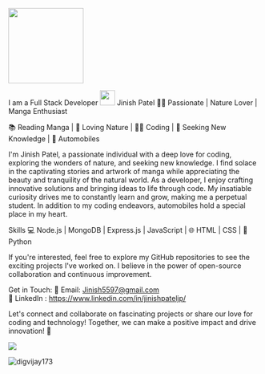 <p>
  <img src="https://media.tenor.com/_of49PJ8GosAAAAC/hello-hi.gif" style="width:150px"/>
</p>
I am a Full Stack Developer <img src="https://media.giphy.com/media/WUlplcMpOCEmTGBtBW/giphy.gif" width="30"> 
Jinish Patel 👨‍💻
Passionate | Nature Lover | Manga Enthusiast

📚 Reading Manga | 🌿 Loving Nature | 👨‍💻 Coding | 📖 Seeking New Knowledge | 🚗 Automobiles

I'm Jinish Patel, a passionate individual with a deep love for coding, exploring the wonders of nature, and seeking new knowledge. I find solace in the captivating stories and artwork of manga while appreciating the beauty and tranquility of the natural world. As a developer, I enjoy crafting innovative solutions and bringing ideas to life through code. My insatiable curiosity drives me to constantly learn and grow, making me a perpetual student. In addition to my coding endeavors, automobiles hold a special place in my heart.

Skills
💻 Node.js | MongoDB | Express.js | JavaScript | 🌐 HTML | CSS | 🐍 Python

If you're interested, feel free to explore my GitHub repositories to see the exciting projects I've worked on. I believe in the power of open-source collaboration and continuous improvement.

Get in Touch:
📧 Email: Jinish5597@gmail.com </br>
🔗 LinkedIn : https://www.linkedin.com/in/jinishpateljp/

Let's connect and collaborate on fascinating projects or share our love for coding and technology! Together, we can make a positive impact and drive innovation! 🚀

<a href="https://github.com/jinishpatel">
  <img align="center" src="https://github-readme-stats.vercel.app/api/top-langs/?username=jinishpatel&theme=light&hide_langs_below=1" />
</a>
<p align="left"> 
<img src="https://komarev.com/ghpvc/?username=jinishpatel&label=Views&color=blue&style=plastic" alt="digvijay173" />
 </p>
